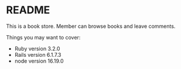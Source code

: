# README

This is a book store. Member can browse books and leave comments.

Things you may want to cover:

- Ruby version 3.2.0
- Rails version 6.1.7.3
- node version 16.19.0
